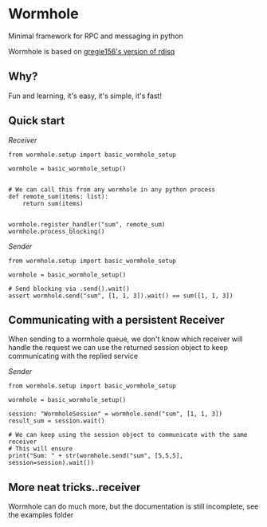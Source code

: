 ﻿# Wormhole

Minimal framework for RPC and messaging in python

Wormhole is based on [gregie156's version of rdisq](https://github.com/gregie156/rdisq)

## Why?
Fun and learning, it's easy, it's simple, it's fast!


## Quick start

*Receiver*
```
from wormhole.setup import basic_wormhole_setup

wormhole = basic_wormhole_setup()


# We can call this from any wormhole in any python process
def remote_sum(items: list):
    return sum(items)


wormhole.register_handler("sum", remote_sum)
wormhole.process_blocking()

```

*Sender*
```
from wormhole.setup import basic_wormhole_setup

wormhole = basic_wormhole_setup()

# Send blocking via .send().wait()
assert wormhole.send("sum", [1, 1, 3]).wait() == sum([1, 1, 3])

```


## Communicating with a persistent Receiver
When sending to a wormhole queue, we don't know which receiver will handle the request
we can use the returned session object to keep communicating with the replied service

*Sender*
```
from wormhole.setup import basic_wormhole_setup

wormhole = basic_wormhole_setup()

session: "WormholeSession" = wormhole.send("sum", [1, 1, 3])
result_sum = session.wait()

# We can keep using the session object to communicate with the same receiver
# This will ensure 
print("Sum: " + str(wormhole.send("sum", [5,5,5], session=session).wait())

```

## More neat tricks..receiver
Wormhole can do much more, but the documentation is still incomplete, see the examples folder